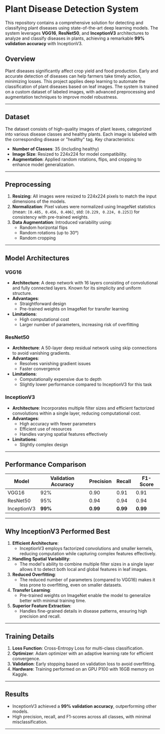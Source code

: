 # Plant Disease Detection System

This repository contains a comprehensive solution for detecting and classifying plant diseases using state-of-the-art deep learning models. The system leverages **VGG16**, **ResNet50**, and **InceptionV3** architectures to analyze and classify diseases in plants, achieving a remarkable **99% validation accuracy** with InceptionV3.


## Overview
Plant diseases significantly affect crop yield and food production. Early and accurate detection of diseases can help farmers take timely action, minimizing losses. This project applies deep learning to automate the classification of plant diseases based on leaf images. The system is trained on a custom dataset of labeled images, with advanced preprocessing and augmentation techniques to improve model robustness.

---

## Dataset
The dataset consists of high-quality images of plant leaves, categorized into various disease classes and healthy plants. Each image is labeled with the corresponding disease or "healthy" tag. Key characteristics:
- **Number of Classes**: 35 (including healthy)
- **Image Size**: Resized to 224x224 for model compatibility.
- **Augmentation**: Applied random rotations, flips, and cropping to enhance model generalization.

---

## Preprocessing
1. **Resizing**: All images were resized to 224x224 pixels to match the input dimensions of the models.
2. **Normalization**: Pixel values were normalized using ImageNet statistics (mean: `[0.485, 0.456, 0.406]`, std: `[0.229, 0.224, 0.225]`) for consistency with pre-trained weights.
3. **Data Augmentation**: Introduced variability using:
   - Random horizontal flips
   - Random rotations (up to 30°)
   - Random cropping

---

## Model Architectures

### VGG16
- **Architecture**: A deep network with 16 layers consisting of convolutional and fully connected layers. Known for its simplicity and uniform structure.
- **Advantages**:
  - Straightforward design
  - Pre-trained weights on ImageNet for transfer learning
- **Limitations**:
  - High computational cost
  - Larger number of parameters, increasing risk of overfitting

### ResNet50
- **Architecture**: A 50-layer deep residual network using skip connections to avoid vanishing gradients.
- **Advantages**:
  - Resolves vanishing gradient issues
  - Faster convergence
- **Limitations**:
  - Computationally expensive due to depth
  - Slightly lower performance compared to InceptionV3 for this task

### InceptionV3
- **Architecture**: Incorporates multiple filter sizes and efficient factorized convolutions within a single layer, reducing computational cost.
- **Advantages**:
  - High accuracy with fewer parameters
  - Efficient use of resources
  - Handles varying spatial features effectively
- **Limitations**:
  - Slightly complex design

---

## Performance Comparison
| Model      | Validation Accuracy | Precision | Recall | F1-Score |
|------------|----------------------|-----------|--------|----------|
| VGG16      | 92%                 | 0.90      | 0.91   | 0.91     |
| ResNet50   | 95%                 | 0.94      | 0.94   | 0.94     |
| InceptionV3| **99%**             | **0.99**  | **0.99**| **0.99** |

---

## Why InceptionV3 Performed Best
1. **Efficient Architecture**: 
   - InceptionV3 employs factorized convolutions and smaller kernels, reducing computation while capturing complex features effectively.
2. **Handling Spatial Variability**:
   - The model's ability to combine multiple filter sizes in a single layer allows it to detect both local and global features in leaf images.
3. **Reduced Overfitting**:
   - The reduced number of parameters (compared to VGG16) makes it less prone to overfitting, even on smaller datasets.
4. **Transfer Learning**:
   - Pre-trained weights on ImageNet enable the model to generalize better with minimal training time.
5. **Superior Feature Extraction**:
   - Handles fine-grained details in disease patterns, ensuring high precision and recall.

---

## Training Details
1. **Loss Function**: Cross-Entropy Loss for multi-class classification.
2. **Optimizer**: Adam optimizer with an adaptive learning rate for efficient convergence.
3. **Validation**: Early stopping based on validation loss to avoid overfitting.
4. **Hardware**: Training performed on an GPU P100  with 16GB memory on Kaggle.

---

## Results
- InceptionV3 achieved a **99% validation accuracy**, outperforming other models.
- High precision, recall, and F1-scores across all classes, with minimal misclassification.

---
